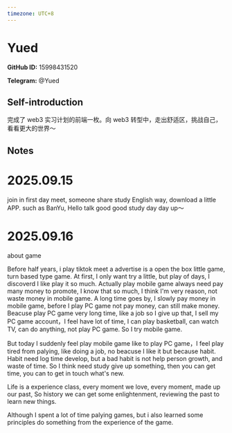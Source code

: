 ```yaml
---
timezone: UTC+8
---
```


# Yued

**GitHub ID:** 15998431520

**Telegram:** @Yued

## Self-introduction

完成了 web3 实习计划的前端一枚。向 web3 转型中，走出舒适区，挑战自己，看看更大的世界～

## Notes
<!-- Content_START -->
# 2025.09.15
<!-- DAILY_CHECKIN_2025-09-15_START -->
join in first day meet, someone share study English way, download a little APP. such as BanYu, Hello talk good good study day day up～
<!-- DAILY_CHECKIN_2025-09-15_END -->


# 2025.09.16
<!-- DAILY_CHECKIN_2025-09-16_START -->
about game

Before half years, i play tiktok meet a advertise is a open the box little game, turn based type game. At first, I only want try a little, but play of days, I discoverd I like play it so much. Actually play mobile game always need pay many money to promote, I know that so much, I think I'm very reason, not waste money in mobile game. A long time goes by, I slowly pay money in mobile game, before I play PC game not pay money, can still make money. Beacuse play PC game very long time, like a job so I give up that, I sell my PC game account，I feel have lot of time, I can play basketball, can watch TV, can do anything, not play PC game. So I try mobile game.

But today I suddenly feel play mobile game like to play PC game，I feel play tired from palying, like doing a job, no beacuse I like it but because habit. Habit need log time develop, but a bad habit is not help person growth, and waste of time. So I think need study give up something, then you can get time, you can to get in touch what's new.

Life is a experience class, every moment we love, every moment, made up our past, So history we can get some enlightenment, reviewing the past to learn new things.

Although I spent a lot of time palying games, but i also learned some principles do something from the experience of the game.
<!-- DAILY_CHECKIN_2025-09-16_END -->
<!-- Content_END -->
